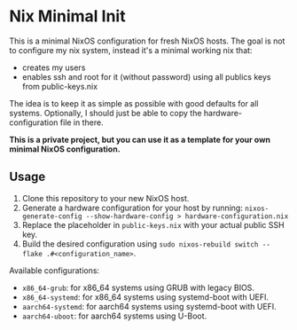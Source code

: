 # Nix Minimal Init

This is a minimal NixOS configuration for fresh NixOS hosts. The goal is not to configure my nix system, instead it's a minimal working nix that:

*   creates my users
*   enables ssh and root for it (without password) using all publics keys from public-keys.nix

The idea is to keep it as simple as possible with good defaults for all systems. Optionally, I should just be able to copy the hardware-configuration file in there.

**This is a private project, but you can use it as a template for your own minimal NixOS configuration.**

## Usage

1.  Clone this repository to your new NixOS host.
2.  Generate a hardware configuration for your host by running: `nixos-generate-config --show-hardware-config > hardware-configuration.nix`
3.  Replace the placeholder in `public-keys.nix` with your actual public SSH key.
4.  Build the desired configuration using `sudo nixos-rebuild switch --flake .#<configuration_name>`.

Available configurations:

*   `x86_64-grub`: for x86_64 systems using GRUB with legacy BIOS.
*   `x86_64-systemd`: for x86_64 systems using systemd-boot with UEFI.
*   `aarch64-systemd`: for aarch64 systems using systemd-boot with UEFI.
*   `aarch64-uboot`: for aarch64 systems using U-Boot.
